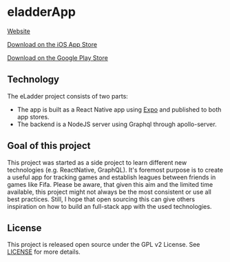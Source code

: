 # eladderApp

[Website](https://eladder-app.com)

[Download on the iOS App Store](https://itunes.apple.com/de/app/eladder/id1109846671?l=en&mt=8)

[Download on the Google Play Store](https://play.google.com/store/apps/details?id=de.sebastianrehm.eladder&hl=en&pcampaignid=MKT-Other-global-all-co-prtnr-py-PartBadge-Mar2515-1)

## Technology

The eLadder project consists of two parts:

- The app is built as a React Native app using [Expo](https://expo.io) and published to both app stores.
- The backend is a NodeJS server using Graphql through apollo-server.

## Goal of this project

This project was started as a side project to learn different new technologies (e.g. ReactNative, GraphQL). It's foremost purpose is to create a useful app for tracking games and establish leagues between friends in games like Fifa. Please be aware, that given this aim and the limited time available, this project might not always be the most consistent or use all best practices. Still, I hope that open sourcing this can give others inspiration on how to build an full-stack app with the used technologies.

## License

This project is released open source under the GPL v2 License. See [LICENSE](https://raw.githubusercontent.com/bastiRe/eladder/master/LICENSE) for more details.
